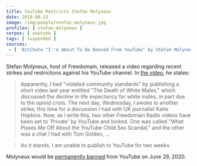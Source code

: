 ```yaml
---
title: YouTube Restricts Stefan Molyneux
date: 2018-08-15
image: /img/people/stefan-molyneux.jpg
profiles: [ stefan-molyneux ]
corpos: [ youtube ]
tags: [ suspended ]
sources:
 - [ 'BitChute "I''m About To Be Banned From YouTube" by Stefan Molyneux (15 Aug 2018)', 'https://www.bitchute.com/video/DUpBbS8tfSkb/' ]
---
```


Stefan Molyneux, host of Freedomain, released a video regarding recent strikes
and restrictions against his YouTube channel. In [the
video](https://www.bitchute.com/video/DUpBbS8tfSkb/), he states:
> Apparently, I had "violated community standards" by publishing a short video
> last year entitled "The Death of White Males," which discussed the decline in
> life expectancy for white males, in part due to the opioid crisis. The next
> day, Wednesday, I awoke to another strike, this time for a discussion I had
> with UK journalist Katie Hopkins. Now, as I write this, two other Freedomain
> Radio videos have been set to 'Private' by YouTube and locked. One was called
> "What Pisses Me Off About the YouTube Child Sex Scandal," and the other was a
> chat I had with Tom Golden, ...

> As it stands, I am unable to publish to YouTube for two weeks.

Molyneux would be [permanently banned](/events/youtube-bans-stefan-molyneux)
from YouTube on June 29, 2020.
